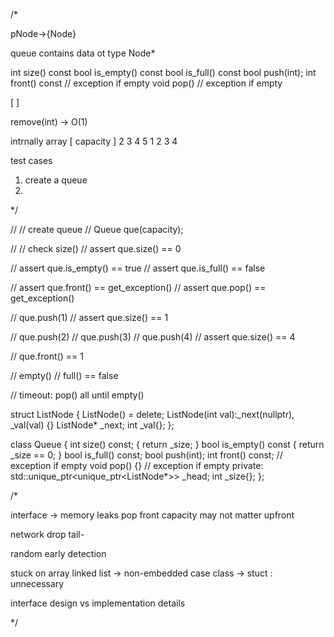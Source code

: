/*


pNode->{Node}

queue contains data ot type Node*

int size() const
bool is_empty() const
bool is_full() const
bool push(int);
int front() const // exception if empty
void pop() // exception if empty

[   ]

remove(int) -> O(1)

intrnally
array [ capacity ]
2 3 4 5 1 2 3 4
      
test cases
1) create a queue
2) 

*/

// // create queue
// Queue que(capacity);

// // check size()
// assert que.size() == 0

// assert que.is_empty() == true
// assert que.is_full() == false

// assert que.front() == get_exception()
// assert que.pop() == get_exception()

// que.push(1)
// assert que.size() == 1


// que.push(2)
// que.push(3)
// que.push(4)
// assert que.size() == 4

// que.front() == 1

// empty()
// full() == false

// timeout: pop() all until empty()

struct ListNode
{
  ListNode() = delete;
  ListNode(int val):_next(nullptr), _val(val)
  {}
  ListNode* _next;
  int _val{};
};

class Queue
{
  int size() const;
  {
    return _size;
  }
  bool is_empty() const
  {
    return _size == 0;
  }
  bool is_full() const;
  bool push(int);
  int front() const; // exception if empty
  void pop()
  {} // exception if empty
  private:
    std::unique_ptr<unique_ptr<ListNode*>> _head;
    int _size{};
}; 

/*

interface -> memory leaks
pop
front
capacity may not matter upfront

network
drop tail- 

random early detection

stuck on array
linked list -> non-embedded case
class -> stuct : unnecessary

interface design vs implementation details


*/









